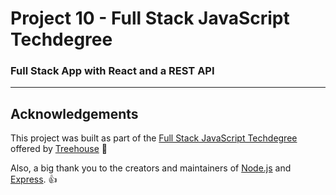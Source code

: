 # Project 10 - Full Stack JavaScript Techdegree

### Full Stack App with React and a REST API
<!-- A REST API that lets users create, list, update and delete items from a school database. -->

---

<!-- <img src="https://res.cloudinary.com/dtqevfsxh/image/upload/v1558622280/portfolio/library-book-database.png" width="899px"> -->

<!-- ## View project
1. Download this repo.
2. Navigate to the project directory in the command line/terminal.
3. Run 'npm install' (or view the required dependencies listed in the package.json file and install each manually).
4. Run 'npm seed' to seed the SQLite database.
5. Run 'npm start' to start the application. (To test the Express server, browse to the URL: http://localhost:5000/)
6. Use [Postman](https://www.getpostman.com/) for thorough route testing. -->

<!-- TODO: Set up live version using Heroku -->

<!-- :mag: Live version available at [nickhericks.github.io/techdegree-project-6/](https://nickhericks.github.io/techdegree-project-6/) -->

<!-- ## Project objective
In this project, I created a REST API using Express. The API provides a way for users to administer a school database containing information about courses: users can interact with the database by retrieving a list of courses, as well as adding, updating and deleting courses in the database. Users are required to create an account and log-in to make changes to the database.

To complete this project, I used my knowledge of REST API design, Node.js, and Express to create API routes, along with the Sequelize ORM for data modeling, validation, and persistence. I used Postman to test explore and test routes during the development process. (The `RESTAPI.postman_collection.json` file is a collection of Postman requests used to test and explore the REST API.) -->

<!-- ## Techniques and tools
- REST API design
- Node.js
- Express.js
- Sequelize ORM
- DB Browser for SQLite (viewing SQLite database tables)
- express-validator (database validation)
- bcryptjs (password hashing)
- basic-auth (parsing authorization header)
- Postman (REST API route testing) -->

<!-- ## Code example
The POST '/api/courses' 201 route creates a course, sets the Location header to the URI for the course, and returns no content. express-validator is used for the data validation. The `authenticateUser` function authenticates the user sending the request. After adding the course successfully, the Location header is set to the URI for the new course.

```javascript
router.post('/', [
  check('title')
    .exists({ checkNull: true, checkFalsy: true })
    .withMessage('Please provide a value for "title"'),
  check('description')
    .exists({ checkNull: true, checkFalsy: true })
    .withMessage('Please provide a value for "description"'),
  ],
  authenticateUser, asyncHandler( async (req, res) => {
    // Attempt to get the validation result from the Request object.
    const errors = validationResult(req);

    // If there are validation errors...
    if (!errors.isEmpty()) {
      // Use the Array `map()` method to get a list of error messages.
      const errorMessages = errors.array().map(error => error.msg);
      // Return the validation errors to the client.
      return res.status(400).json({ errors: errorMessages });
    } else {

      // get the user from the request body.
      const course = req.body;

      // Create user
      const addedCourse = await Course.create({
        title: course.title,
        description: course.description,
        userId: req.currentUser.id
      });

      // get new course id for Location header
      const id = addedCourse.id;

      // Set the status to 201 Created, set Location header, and end the response.
      res.location(`/api/courses/${id}`).status(201).end();
    }
  }
));
``` -->

## Acknowledgements
This project was built as part of the [Full Stack JavaScript Techdegree](https://join.teamtreehouse.com/techdegree/) offered by [Treehouse](https://teamtreehouse.com) :raised_hands:

Also, a big thank you to the creators and maintainers of [Node.js](https://nodejs.org/en/) and [Express](https://expressjs.com/). 👍